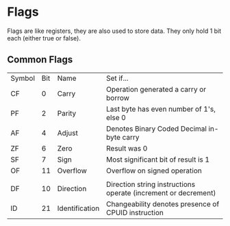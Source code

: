 # Flags

Flags are like registers, they are also used to store data. They only hold 1 bit each (either true or false).

## Common Flags

<table border="0">
	<tbody style="text-align:left">
		<tr>
			<td style="text-align:left">Symbol</td>
			<td style="text-align:left">Bit</td>
			<td style="text-align:left">Name</td>
			<td style="text-align:left">Set if...</td>
		</tr>
		<tr>
			<td style="text-align:left">CF</td>
			<td style="text-align:left">0</td>
			<td style="text-align:left">Carry</td>
			<td style="text-align:left">Operation generated a carry or borrow</td>
		</tr>
		<tr>
			<td style="text-align:left">PF</td>
			<td style="text-align:left">2</td>
			<td style="text-align:left">Parity</td>
			<td style="text-align:left">Last byte has even number of 1's, else 0</td>
		</tr>
		<tr>
			<td style="text-align:left">AF</td>
			<td style="text-align:left">4</td>
			<td style="text-align:left">Adjust</td>
			<td style="text-align:left">Denotes Binary Coded Decimal in-byte carry</td>
		</tr>
		<tr>
			<td style="text-align:left">ZF</td>
			<td style="text-align:left">6</td>
			<td style="text-align:left">Zero</td>
			<td style="text-align:left">Result was 0</td>
		</tr>
		<tr>
			<td style="text-align:left">SF</td>
			<td style="text-align:left">7</td>
			<td style="text-align:left">Sign</td>
			<td style="text-align:left">Most significant bit of result is 1</td>
		</tr>
		<tr>
			<td style="text-align:left">OF</td>
			<td style="text-align:left">11</td>
			<td style="text-align:left">Overflow</td>
			<td style="text-align:left">Overflow on signed operation</td>
		</tr>
		<tr>
			<td style="text-align:left"> </td>
			<td style="text-align:left"> </td>
			<td style="text-align:left"> </td>
			<td style="text-align:left"> </td>
		</tr>
		<tr>
			<td style="text-align:left">DF</td>
			<td style="text-align:left">10</td>
			<td style="text-align:left">Direction</td>
			<td style="text-align:left">Direction string instructions operate (increment or decrement)</td>
		</tr>
		<tr>
			<td style="text-align:left">ID</td>
			<td style="text-align:left">21</td>
			<td style="text-align:left">Identification</td>
			<td style="text-align:left">Changeability denotes presence of CPUID instruction</td>
		</tr>
	</tbody>
</table>
